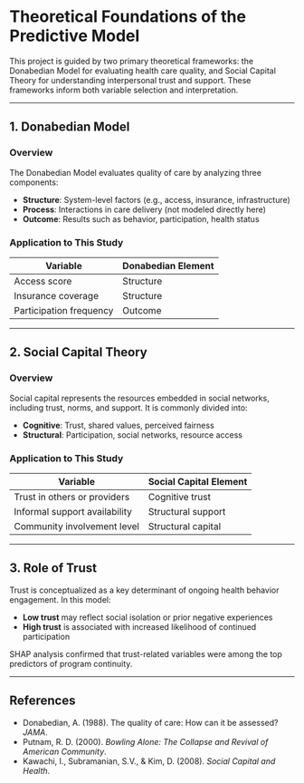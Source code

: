 # Theoretical Foundations of the Predictive Model

This project is guided by two primary theoretical frameworks: the Donabedian Model for evaluating health care quality, and Social Capital Theory for understanding interpersonal trust and support. These frameworks inform both variable selection and interpretation.

---

## 1. Donabedian Model

### Overview
The Donabedian Model evaluates quality of care by analyzing three components:

- **Structure**: System-level factors (e.g., access, insurance, infrastructure)
- **Process**: Interactions in care delivery (not modeled directly here)
- **Outcome**: Results such as behavior, participation, health status

### Application to This Study

| Variable                  | Donabedian Element |
|--------------------------|---------------------|
| Access score             | Structure           |
| Insurance coverage       | Structure           |
| Participation frequency  | Outcome             |

---

## 2. Social Capital Theory

### Overview
Social capital represents the resources embedded in social networks, including trust, norms, and support. It is commonly divided into:

- **Cognitive**: Trust, shared values, perceived fairness
- **Structural**: Participation, social networks, resource access

### Application to This Study

| Variable                    | Social Capital Element |
|----------------------------|-------------------------|
| Trust in others or providers | Cognitive trust         |
| Informal support availability | Structural support     |
| Community involvement level | Structural capital      |

---

## 3. Role of Trust

Trust is conceptualized as a key determinant of ongoing health behavior engagement. In this model:

- **Low trust** may reflect social isolation or prior negative experiences
- **High trust** is associated with increased likelihood of continued participation

SHAP analysis confirmed that trust-related variables were among the top predictors of program continuity.

---

## References

- Donabedian, A. (1988). The quality of care: How can it be assessed? *JAMA*.
- Putnam, R. D. (2000). *Bowling Alone: The Collapse and Revival of American Community*.
- Kawachi, I., Subramanian, S.V., & Kim, D. (2008). *Social Capital and Health*.

